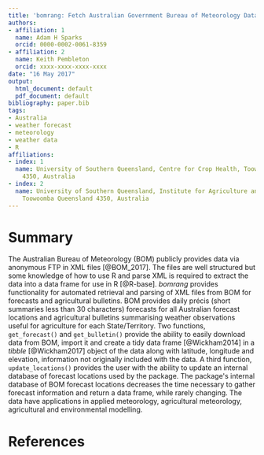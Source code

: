 ```yaml
---
title: 'bomrang: Fetch Australian Government Bureau of Meteorology Data in R'
authors:
- affiliation: 1
  name: Adam H Sparks
  orcid: 0000-0002-0061-8359
- affiliation: 2
  name: Keith Pembleton
  orcid: xxxx-xxxx-xxxx-xxxx
date: "16 May 2017"
output:
  html_document: default
  pdf_document: default
bibliography: paper.bib
tags:
- Australia
- weather forecast
- meteorology
- weather data
- R
affiliations:
- index: 1
  name: University of Southern Queensland, Centre for Crop Health, Toowoomba Queensland
    4350, Australia
- index: 2
  name: University of Southern Queensland, Institute for Agriculture and the Environment,
    Toowoomba Queensland 4350, Australia
---
```


# Summary

The Australian Bureau of Meteorology (BOM) publicly provides data via anonymous FTP in XML files [@BOM_2017]. The files are well structured but some knowledge of how to use R and parse XML is required to extract the data into a data frame for use in R [@R-base]. _bomrang_ provides functionality for automated retrieval and parsing of XML files from BOM for forecasts and agricultural bulletins. BOM provides daily précis (short summaries less than 30 characters) forecasts for all Australian forecast locations and agricultural bulletins summarising weather observations useful for agriculture for each State/Territory. Two functions, `get_forecast()` and `get_bulletin()` provide the ability to easily download data from BOM, import it and create a tidy data frame [@Wickham2014] in a _tibble_ [@Wickham2017] object of the data along with latitude, longitude and elevation, information not originally included with the data. A third function, `update_locations()` provides the user with the ability to update an internal database of forecast locations used by the package. The package's internal database of BOM forecast locations decreases the time necessary to gather forecast information and return a data frame, while rarely changing. The data have applications in applied meteorology, agricultural meteorology, agricultural and environmental modelling.

# References
